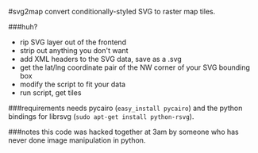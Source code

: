 #svg2map
convert conditionally-styled SVG to raster map tiles. 

###huh?
* rip SVG layer out of the frontend 
* strip out anything you don't want
* add XML headers to the SVG data, save as a .svg
* get the lat/lng coordinate pair of the NW corner of your SVG bounding box
* modify the script to fit your data
* run script, get tiles 

###requirements
needs pycairo (`easy_install pycairo`) and the python bindings for librsvg (`sudo apt-get install python-rsvg`).

###notes
this code was hacked together at 3am by someone who has never done image manipulation in python.
